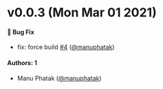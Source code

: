 # v0.0.3 (Mon Mar 01 2021)

#### 🐛 Bug Fix

- fix: force build [#4](https://github.com/manuphatak/backpack-cli/pull/4) ([@manuphatak](https://github.com/manuphatak))

#### Authors: 1

- Manu Phatak ([@manuphatak](https://github.com/manuphatak))
